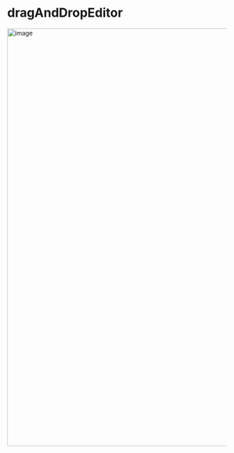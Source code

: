 # dragAndDropEditor
<img width="959" alt="image" src="https://github.com/user-attachments/assets/5f82b30d-6556-4367-9c37-d3eb65002d25">
